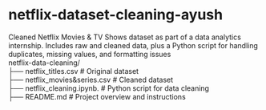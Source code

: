 # netflix-dataset-cleaning-ayush
Cleaned Netflix Movies &amp; TV Shows dataset as part of a data analytics internship. Includes raw and cleaned data, plus a Python script for handling duplicates, missing values, and formatting issues
<br>
netflix-data-cleaning/
<br>
├── netflix_titles.csv               # Original dataset
<br>
├── netflix_movies&series.csv        # Cleaned dataset
<br>
├── netflix_cleaning.ipynb.          # Python script for data cleaning
<br>
├── README.md                        # Project overview and instructions
